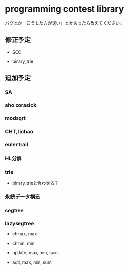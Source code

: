 # programming contest library

バグとか「こうした方が速い」とかあったら教えてください。

## 修正予定

- SCC

- binary_trie

## 追加予定

### SA

### aho corasick

### modsqrt

### CHT, lichao

### euler trail

### HL分解

### trie

- binary_trieと合わせる？

### 永続データ構造

### segtree

### lazysegtree

- chmax, max

- chmin, min

- update, max, min, sum

- add, max, min, sum
